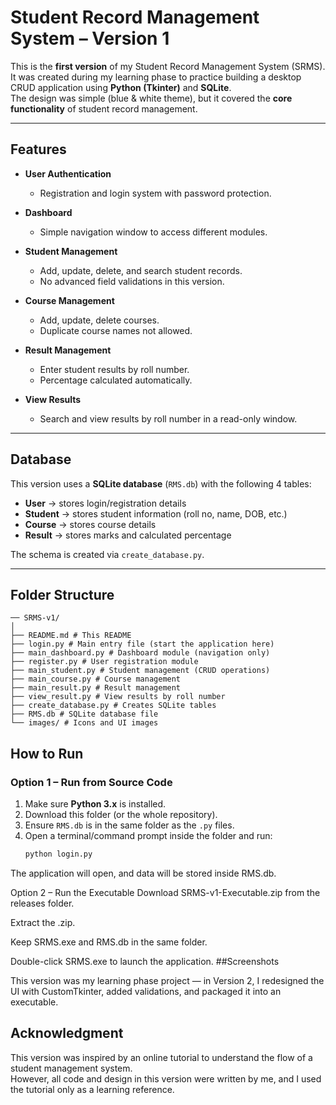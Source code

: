 # Student Record Management System – Version 1

This is the **first version** of my Student Record Management System (SRMS).  
It was created during my learning phase to practice building a desktop CRUD application using **Python (Tkinter)** and **SQLite**.  
The design was simple (blue & white theme), but it covered the **core functionality** of student record management.

---

## Features

- **User Authentication**
  - Registration and login system with password protection.  

- **Dashboard**
  - Simple navigation window to access different modules.  

- **Student Management**
  - Add, update, delete, and search student records.  
  - No advanced field validations in this version.  

- **Course Management**
  - Add, update, delete courses.  
  - Duplicate course names not allowed.  

- **Result Management**
  - Enter student results by roll number.  
  - Percentage calculated automatically.  

- **View Results**
  - Search and view results by roll number in a read-only window.  

---

## Database

This version uses a **SQLite database** (`RMS.db`) with the following 4 tables:

- **User** → stores login/registration details  
- **Student** → stores student information (roll no, name, DOB, etc.)  
- **Course** → stores course details  
- **Result** → stores marks and calculated percentage  

The schema is created via `create_database.py`.

---

## Folder Structure
```
── SRMS-v1/
│
├── README.md # This README
├── login.py # Main entry file (start the application here)
├── main_dashboard.py # Dashboard module (navigation only)
├── register.py # User registration module
├── main_student.py # Student management (CRUD operations)
├── main_course.py # Course management
├── main_result.py # Result management
├── view_result.py # View results by roll number
├── create_database.py # Creates SQLite tables
├── RMS.db # SQLite database file
└── images/ # Icons and UI images
```
## How to Run

### Option 1 – Run from Source Code
1. Make sure **Python 3.x** is installed.  
2. Download this folder (or the whole repository).  
3. Ensure `RMS.db` is in the same folder as the `.py` files.  
4. Open a terminal/command prompt inside the folder and run:  
   ```bash
   python login.py
The application will open, and data will be stored inside RMS.db.

Option 2 – Run the Executable
Download SRMS-v1-Executable.zip from the releases folder.

Extract the .zip.

Keep SRMS.exe and RMS.db in the same folder.

Double-click SRMS.exe to launch the application.
##Screenshots

This version was my learning phase project — in Version 2, I redesigned the UI with CustomTkinter, added validations, and packaged it into an executable.

## Acknowledgment

This version was inspired by an online tutorial to understand the flow of a student management system.  
However, all code and design in this version were written by me, and I used the tutorial only as a learning reference.
